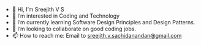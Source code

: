 - 👋 Hi, I’m Sreejith V S
- 👀 I’m interested in Coding and Technology
- 🌱 I’m currently learning Software Design Principles and Design Patterns.
- 💞️ I’m looking to collaborate on good coding jobs.
- 📫 How to reach me: Email to sreejith.v.sachidanandan@gmail.com

<!---
srsachid/srsachid is a ✨ special ✨ repository because its `README.md` (this file) appears on your GitHub profile.
You can click the Preview link to take a look at your changes.
--->
